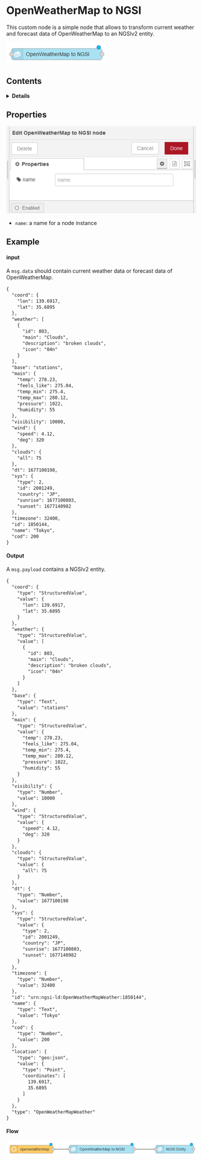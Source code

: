 # OpenWeatherMap to NGSI

This custom node is a simple node that allows to transform current weather and forecast data of OpenWeatherMap to an NGSIv2 entity.

![](https://raw.githubusercontent.com/lets-fiware/node-red-contrib-letsfiware-NGSI/gh-pages/images/openweathermap-to-ngsi/openweathermap-to-ngsi-01.png)

## Contents

<details>
<summary><strong>Details</strong></summary>

-   [Properties](#properties)
-   [Example](#example)

</details>

## Properties

![](https://raw.githubusercontent.com/lets-fiware/node-red-contrib-letsfiware-NGSI/gh-pages/images/openweathermap-to-ngsi/openweathermap-to-ngsi-02.png)

-   `name`: a name for a node instance

## Example

#### input

A `msg.data` should contain current weather data or forecast data of OpenWeatherMap.

```
{
  "coord": {
    "lon": 139.6917,
    "lat": 35.6895
  },
  "weather": [
    {
      "id": 803,
      "main": "Clouds",
      "description": "broken clouds",
      "icon": "04n"
    }
  ],
  "base": "stations",
  "main": {
    "temp": 278.23,
    "feels_like": 275.04,
    "temp_min": 275.4,
    "temp_max": 280.12,
    "pressure": 1022,
    "humidity": 55
  },
  "visibility": 10000,
  "wind": {
    "speed": 4.12,
    "deg": 320
  },
  "clouds": {
    "all": 75
  },
  "dt": 1677100198,
  "sys": {
    "type": 2,
    "id": 2001249,
    "country": "JP",
    "sunrise": 1677100803,
    "sunset": 1677140982
  },
  "timezone": 32400,
  "id": 1850144,
  "name": "Tokyo",
  "cod": 200
}
```

#### Output

A `msg.payload` contains a NGSIv2 entity.

```
{
  "coord": {
    "type": "StructuredValue",
    "value": {
      "lon": 139.6917,
      "lat": 35.6895
    }
  },
  "weather": {
    "type": "StructuredValue",
    "value": [
      {
        "id": 803,
        "main": "Clouds",
        "description": "broken clouds",
        "icon": "04n"
      }
    ]
  },
  "base": {
    "type": "Text",
    "value": "stations"
  },
  "main": {
    "type": "StructuredValue",
    "value": {
      "temp": 278.23,
      "feels_like": 275.04,
      "temp_min": 275.4,
      "temp_max": 280.12,
      "pressure": 1022,
      "humidity": 55
    }
  },
  "visibility": {
    "type": "Number",
    "value": 10000
  },
  "wind": {
    "type": "StructuredValue",
    "value": {
      "speed": 4.12,
      "deg": 320
    }
  },
  "clouds": {
    "type": "StructuredValue",
    "value": {
      "all": 75
    }
  },
  "dt": {
    "type": "Number",
    "value": 1677100198
  },
  "sys": {
    "type": "StructuredValue",
    "value": {
      "type": 2,
      "id": 2001249,
      "country": "JP",
      "sunrise": 1677100803,
      "sunset": 1677140982
    }
  },
  "timezone": {
    "type": "Number",
    "value": 32400
  },
  "id": "urn:ngsi-ld:OpenWeatherMapWeather:1850144",
  "name": {
    "type": "Text",
    "value": "Tokyo"
  },
  "cod": {
    "type": "Number",
    "value": 200
  },
  "location": {
    "type": "geo:json",
    "value": {
      "type": "Point",
      "coordinates": [
        139.6917,
        35.6895
      ]
    }
  },
  "type": "OpenWeatherMapWeather"
}
```

#### Flow

![](https://raw.githubusercontent.com/lets-fiware/node-red-contrib-letsfiware-NGSI/gh-pages/images/openweathermap-to-ngsi/openweathermap-to-ngsi-03.png)
